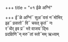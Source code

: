 +++
title = "०१ ईळे अग्निं"

+++
ई᳓ळे अग्निं᳓ सुअ᳓वसं न᳓मोभिर्  
इह᳓ प्रसत्तो᳓ वि᳓ चयत् कृतं᳓ नः  
र᳓थैर् इव प्र᳓ भरे वाजय᳓द्भिः  
प्रदक्षिणि᳓न् मरु᳓तां स्तो᳓मम् ऋध्याम्